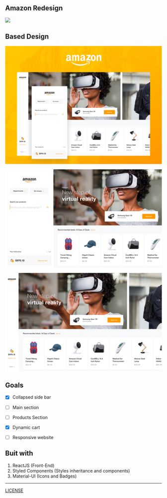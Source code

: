 ## Amazon Redesign

![](https://cdn0.tnwcdn.com/wp-content/blogs.dir/1/files/2016/02/AMAZON-1200x537.png)

## Based Design

![Based design](./public/readme/AmazonRedesign.png)

![Based design](./public/readme/AmazonRedesign1.jpg)

![Based design](./public/readme/AmazonRedesign2.jpg)

## Goals

- [X] Collapsed side bar
- [ ] Main section
- [ ] Products Section
- [X] Dynamic cart
- [ ] Responsive website


## Buit with


1. ReactJS (Front-End)
2. Styled Components (Styles inheritance and components)
3. Material-UI (Icons and Badges)

-----

[LICENSE](./LICENSE)
